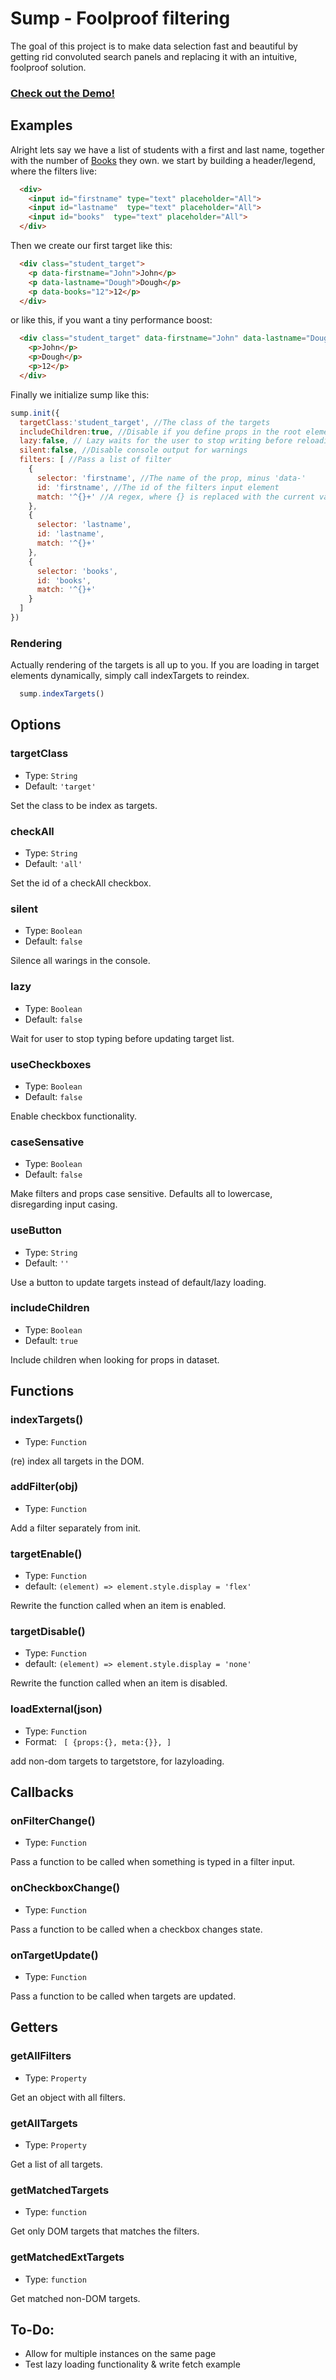 # Sump - Foolproof filtering
The goal of this project is to make data selection fast and beautiful by getting rid convoluted search panels and replacing it with an intuitive, foolproof solution.
### [Check out the Demo!](https://hanzketup.github.io/sump/)

## Examples

  Alright lets say we have a list of students with a first and last name, together with the number of [Books](https://www.youtube.com/watch?v=7C5zM8CnZF0) they own.
  we start by building a header/legend, where the filters live:

```html
  <div>
    <input id="firstname" type="text" placeholder="All">
    <input id="lastname"  type="text" placeholder="All">
    <input id="books"  type="text" placeholder="All">
  </div>
```
Then we create our first target like this:
```html
  <div class="student_target">
    <p data-firstname="John">John</p>
    <p data-lastname="Dough">Dough</p>
    <p data-books="12">12</p>
  </div>
```
or like this, if you want a tiny performance boost:
```html
  <div class="student_target" data-firstname="John" data-lastname="Dough" data-books="12">
    <p>John</p>
    <p>Dough</p>
    <p>12</p>
  </div>
```
Finally we initialize sump like this:
```javascript
sump.init({
  targetClass:'student_target', //The class of the targets
  includeChildren:true, //Disable if you define props in the root element
  lazy:false, // Lazy waits for the user to stop writing before reloading
  silent:false, //Disable console output for warnings
  filters: [ //Pass a list of filter
    {
      selector: 'firstname', //The name of the prop, minus 'data-'
      id: 'firstname', //The id of the filters input element
      match: '^{}+' //A regex, where {} is replaced with the current value (optional)
    },
    {
      selector: 'lastname',
      id: 'lastname',
      match: '^{}+'
    },
    {
      selector: 'books',
      id: 'books',
      match: '^{}+'
    }
  ]
})
```
### Rendering
Actually rendering of the targets is all up to you. If you are loading in target elements dynamically, simply call indexTargets to reindex.
```javascript
  sump.indexTargets()
```

## Options

### targetClass
- Type: `String`
- Default: `'target'`

Set the class to be index as targets.

### checkAll
- Type: `String`
- Default: `'all'`

Set the id of a checkAll checkbox.

### silent
- Type: `Boolean`
- Default: `false`

Silence all warings in the console.

### lazy
- Type: `Boolean`
- Default: `false`

Wait for user to stop typing before updating target list.

### useCheckboxes
- Type: `Boolean`
- Default: `false`

Enable checkbox functionality.

### caseSensative
- Type: `Boolean`
- Default: `false`

Make filters and props case sensitive. Defaults all to lowercase, disregarding input casing.

### useButton
- Type: `String`
- Default: `''`

Use a button to update targets instead of default/lazy loading.

### includeChildren
- Type: `Boolean`
- Default: `true`

Include children when looking for props in dataset.


## Functions

### indexTargets()
- Type: `Function`

(re) index all targets in the DOM.

### addFilter(obj)
- Type: `Function`

Add a filter separately from init.

### targetEnable()
- Type: `Function`
- default: `(element) => element.style.display = 'flex'`

Rewrite the function called when an item is enabled.

### targetDisable()
- Type: `Function`
- default: `(element) => element.style.display = 'none'`

Rewrite the function called when an item is disabled.

### loadExternal(json)
- Type: `Function`
- Format: ` [ {props:{}, meta:{}}, ]`

add non-dom targets to targetstore, for lazyloading.


## Callbacks

### onFilterChange()
- Type: `Function`

Pass a function to be called when something is typed in a filter input.

### onCheckboxChange()
- Type: `Function`

Pass a function to be called when a checkbox changes state.

### onTargetUpdate()
- Type: `Function`

Pass a function to be called when targets are updated.


## Getters

### getAllFilters
- Type: `Property`

Get an object with all filters.

### getAllTargets
- Type: `Property`

Get a list of all targets.

### getMatchedTargets
- Type: `function`

Get only DOM targets that matches the filters.

### getMatchedExtTargets
- Type: `function`

Get matched non-DOM targets.

## To-Do:

- Allow for multiple instances on the same page
- Test lazy loading functionality & write fetch example

